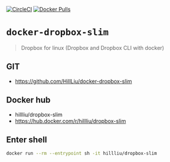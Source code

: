 [![CircleCI](https://circleci.com/gh/HillLiu/docker-dropbox-slim/tree/main.svg?style=svg)](https://circleci.com/gh/HillLiu/docker-dropbox-slim/tree/main)
[![Docker Pulls](https://img.shields.io/docker/pulls/hillliu/dropbox-slim.svg)](https://hub.docker.com/r/hillliu/dropbox-slim)

# `docker-dropbox-slim`

> Dropbox for linux (Dropbox and Dropbox CLI with docker)

## GIT
   * https://github.com/HillLiu/docker-dropbox-slim

## Docker hub
   * hillliu/dropbox-slim 
   * https://hub.docker.com/r/hillliu/dropbox-slim

## Enter shell
```sh
docker run --rm --entrypoint sh -it hillliu/dropbox-slim
```
